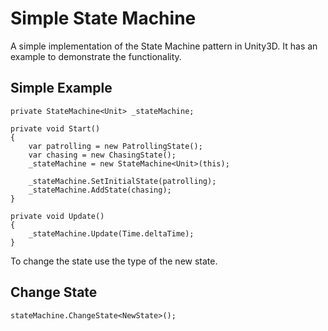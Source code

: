 # Simple State Machine

A simple implementation of the State Machine pattern in Unity3D. It has an example to demonstrate the functionality.


## **Simple Example**

```
private StateMachine<Unit> _stateMachine;

private void Start()
{
    var patrolling = new PatrollingState();
    var chasing = new ChasingState();
    _stateMachine = new StateMachine<Unit>(this);

    _stateMachine.SetInitialState(patrolling);
    _stateMachine.AddState(chasing);
}

private void Update()
{
    _stateMachine.Update(Time.deltaTime);
}
```



To change the state use the type of the new state.

## **Change State**

```
stateMachine.ChangeState<NewState>();
```
